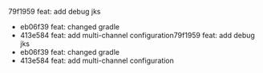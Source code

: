 79f1959 feat: add debug jks
- eb06f39 feat: changed gradle
- 413e584 feat: add multi-channel configuration79f1959 feat: add debug jks
- eb06f39 feat: changed gradle
- 413e584 feat: add multi-channel configuration